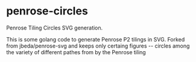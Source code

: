 penrose-circles
===========

Penrose Tiling Circles SVG generation.

This is some golang code to generate Penrose P2 tilings in SVG. Forked from jbeda/penrose-svg and keeps only certaing figures -- circles among the variety of different pathes from by the Penrose tiling
